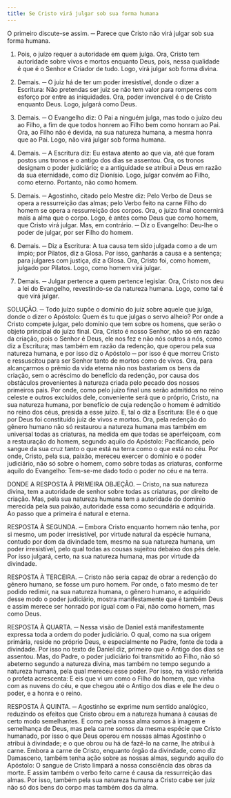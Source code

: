 ```yaml
---
title: Se Cristo virá julgar sob sua forma humana
---
```


O primeiro discute-se assim. ─ Parece que Cristo não virá julgar sob sua forma humana.  

1. Pois, o juízo requer a autoridade em quem julga. Ora, Cristo tem autoridade sobre vivos e mortos enquanto Deus, pois, nessa qualidade é que é o Senhor e Criador de tudo. Logo, virá julgar sob forma divina.  

2. Demais. ─ O juiz há de ter um poder irresistível, donde o dizer a Escritura: Não pretendas ser juiz se não tem valor para romperes com esforço por entre as iniquidades. Ora, poder invencível é o de Cristo enquanto Deus. Logo, julgará como Deus.  

3. Demais. ─ O Evangelho diz: O Pai a ninguém julga, mas todo o juízo deu ao Filho, a fim de que todos honrem ao Filho bem como honram ao Pai. Ora, ao Filho não é devida, na sua natureza humana, a mesma honra que ao Pai. Logo, não virá julgar sob forma humana.  

4. Demais. ─ A Escritura diz: Eu estava atento ao que via, até que foram postos uns tronos e o antigo dos dias se assentou. Ora, os tronos designam o poder judiciário; e a antiguidade se atribui a Deus em razão da sua eternidade, como diz Dionísio. Logo, julgar convém ao Filho, como eterno. Portanto, não como homem.  

5. Demais. ─ Agostinho, citado pelo Mestre diz: Pelo Verbo de Deus se opera a ressurreição das almas; pelo Verbo feito na carne Filho do homem se opera a ressurreição dos corpos. Ora, o juízo final concernirá mais a alma que o corpo. Logo, é antes como Deus que como homem, que Cristo virá julgar.  Mas, em contrário. ─ Diz o Evangelho: Deu-lhe o poder de julgar, por ser Filho do homem.  

2. Demais. ─ Diz a Escritura: A tua causa tem sido julgada como a de um ímpio; por Pilatos, diz a Glosa. Por isso, ganharás a causa e a sentença; para julgares com justiça, diz a Glosa. Ora, Cristo foi, como homem, julgado por Pilatos. Logo, como homem virá julgar.  

3. Demais. ─ Julgar pertence a quem pertence legislar. Ora, Cristo nos deu a lei do Evangelho, revestindo-se da natureza humana. Logo, como tal é que virá julgar.  

SOLUÇÃO. ─ Todo juízo supõe o domínio do juiz sobre aquele que julga, donde o dizer o Apóstolo: Quem és tu que julgas o servo alheio? Por onde a Cristo compete julgar, pelo domínio que tem sobre os homens, que serão o objeto principal do juízo final. Ora, Cristo é nosso Senhor, não só em razão da criação, pois o Senhor é Deus, ele nos fez e não nós outros a nós, como diz a Escritura; mas também em razão da redenção, que operou pela sua natureza humana, e por isso diz o Apóstolo ─ por isso é que morreu Cristo e ressuscitou para ser Senhor tanto de mortos como de vivos. Ora, para alcançarmos o prêmio da vida eterna não nos bastariam os bens da criação, sem o acréscimo do benefício da redenção, por causa dos obstáculos provenientes à natureza criada pelo pecado dos nossos primeiros pais. Por onde, como pelo juízo final uns serão admitidos no reino celeste e outros excluídos dele, conveniente será que o próprio, Cristo, na sua natureza humana, por benefício de cuja redenção o homem é admitido no reino dos céus, presida a esse juízo. E, tal o diz a Escritura: Ele é o que por Deus foi constituído juiz de vivos e mortos. Ora, pela redenção do gênero humano não só restaurou a natureza humana mas também em universal todas as criaturas, na medida em que todas se aperfeiçoam, com a restauração do homem, segundo aquilo do Apóstolo: Pacificando, pelo sangue da sua cruz tanto o que está na terra como o que está no céu. Por onde, Cristo, pela sua, paixão, mereceu exercer o domínio e o poder judiciário, não só sobre o homem, como sobre todas as criaturas, conforme aquilo do Evangelho: Tem-se-me dado todo o poder no céu e na terra.  

DONDE A RESPOSTA À PRIMEIRA OBJEÇÃO. ─ Cristo, na sua natureza divina, tem a autoridade de senhor sobre todas as criaturas, por direito de criação. Mas, pela sua natureza humana tem a autoridade do domínio merecida pela sua paixão, autoridade essa como secundária e adquirida. Ao passo que a primeira é natural e eterna.  

RESPOSTA À SEGUNDA. ─ Embora Cristo enquanto homem não tenha, por si mesmo, um poder irresistível, por virtude natural da espécie humana, contudo por dom da divindade tem, mesmo na sua natureza humana, um poder irresistível, pelo qual todas as cousas sujeitou debaixo dos pés dele. Por isso julgará, certo, na sua natureza humana, mas por virtude da divindade.  

RESPOSTA À TERCEIRA. ─ Cristo não seria capaz de obrar a redenção do gênero humano, se fosse um puro homem. Por onde, o fato mesmo de ter podido redimir, na sua natureza humana, o gênero humano, e adquirido desse modo o poder judiciário, mostra manifestamente que é também Deus e assim merece ser honrado por igual com o Pai, não como homem, mas como Deus.  

RESPOSTA À QUARTA. ─ Nessa visão de Daniel está manifestamente expressa toda a ordem do poder judiciário. O qual, como na sua origem primária, reside no próprio Deus, e especialmente no Padre, fonte de toda a divindade. Por isso no texto de Daniel diz, primeiro que o Antigo dos dias se assentou. Mas, do Padre, o poder judiciário foi transmitido ao Filho, não só abeterno segundo a natureza divina, mas também no tempo segundo a natureza humana, pela qual mereceu esse poder. Por isso, na visão referida o profeta acrescenta: E eis que vi um como o Filho do homem, que vinha com as nuvens do céu, e que chegou até o Antigo dos dias e ele lhe deu o poder, e a honra e o reino.  

RESPOSTA À QUINTA. ─ Agostinho se exprime num sentido analógico, reduzindo os efeitos que Cristo obrou em a natureza humana à causas de certo modo semelhantes. E como pela nossa alma somos à imagem e semelhança de Deus, mas pela carne somos da mesma espécie que Cristo humanado, por isso o que Deus operou em nossas almas Agostinho o atribui à divindade; e o que obrou ou há de fazê-lo na carne, lhe atribui à carne. Embora a carne de Cristo, enquanto órgão da divindade, como diz Damasceno, também tenha ação sobre as nossas almas, segundo aquilo do Apóstolo: O sangue de Cristo limpará a nossa consciência das obras da morte. E assim também o verbo feito carne é causa da ressurreição das almas. Por isso, também pela sua natureza humana a Cristo cabe ser juiz não só dos bens do corpo mas também dos da alma.